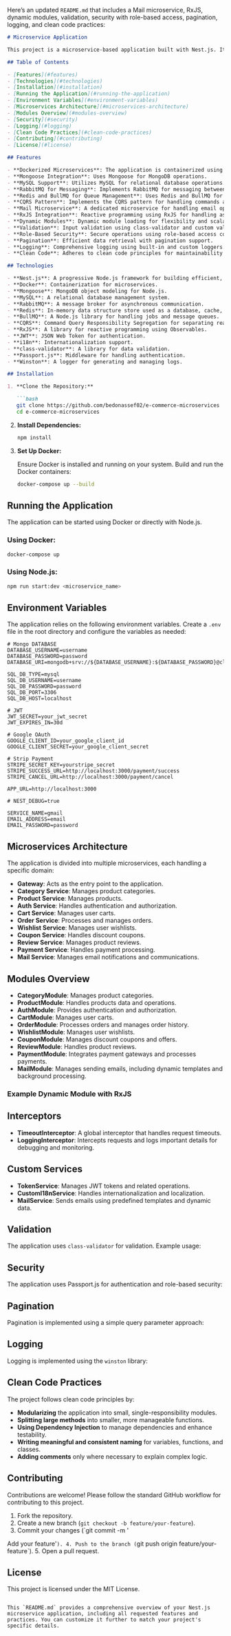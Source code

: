 Here’s an updated `README.md` that includes a Mail microservice, RxJS, dynamic modules, validation, security with role-based access, pagination, logging, and clean code practices:

```markdown
# Microservice Application

This project is a microservice-based application built with Nest.js. It uses various technologies like Docker, Mongoose, MySQL, RabbitMQ, Redis, BullMQ, and CQRS for scalable and efficient service management. Additionally, it includes a Mail microservice, utilizes RxJS, dynamic modules, validation, role-based security, pagination, logging, and adheres to clean code principles.

## Table of Contents

- [Features](#features)
- [Technologies](#technologies)
- [Installation](#installation)
- [Running the Application](#running-the-application)
- [Environment Variables](#environment-variables)
- [Microservices Architecture](#microservices-architecture)
- [Modules Overview](#modules-overview)
- [Security](#security)
- [Logging](#logging)
- [Clean Code Practices](#clean-code-practices)
- [Contributing](#contributing)
- [License](#license)

## Features

- **Dockerized Microservices**: The application is containerized using Docker for easy deployment.
- **Mongoose Integration**: Uses Mongoose for MongoDB operations.
- **MySQL Support**: Utilizes MySQL for relational database operations.
- **RabbitMQ for Messaging**: Implements RabbitMQ for messaging between services.
- **Redis and BullMQ for Queue Management**: Uses Redis and BullMQ for background processing and task queues.
- **CQRS Pattern**: Implements the CQRS pattern for handling commands and queries separately.
- **Mail Microservice**: A dedicated microservice for handling email operations.
- **RxJS Integration**: Reactive programming using RxJS for handling asynchronous operations.
- **Dynamic Modules**: Dynamic module loading for flexibility and scalability.
- **Validation**: Input validation using class-validator and custom validation pipes.
- **Role-Based Security**: Secure operations using role-based access control.
- **Pagination**: Efficient data retrieval with pagination support.
- **Logging**: Comprehensive logging using built-in and custom loggers.
- **Clean Code**: Adheres to clean code principles for maintainability and readability.

## Technologies

- **Nest.js**: A progressive Node.js framework for building efficient, reliable, and scalable server-side applications.
- **Docker**: Containerization for microservices.
- **Mongoose**: MongoDB object modeling for Node.js.
- **MySQL**: A relational database management system.
- **RabbitMQ**: A message broker for asynchronous communication.
- **Redis**: In-memory data structure store used as a database, cache, and message broker.
- **BullMQ**: A Node.js library for handling jobs and message queues.
- **CQRS**: Command Query Responsibility Segregation for separating read and write operations.
- **RxJS**: A library for reactive programming using Observables.
- **JWT**: JSON Web Token for authentication.
- **i18n**: Internationalization support.
- **class-validator**: A library for data validation.
- **Passport.js**: Middleware for handling authentication.
- **Winston**: A logger for generating and managing logs.

## Installation

1. **Clone the Repository:**

   ```bash
   git clone https://github.com/bedonassef02/e-commerce-microservices
   cd e-commerce-microservices
   ```

2. **Install Dependencies:**

   ```bash
   npm install
   ```

3. **Set Up Docker:**

   Ensure Docker is installed and running on your system. Build and run the Docker containers:

   ```bash
   docker-compose up --build
   ```

## Running the Application

The application can be started using Docker or directly with Node.js.

### Using Docker:

```bash
docker-compose up
```

### Using Node.js:

```bash
npm run start:dev <microservice_name>
```

## Environment Variables

The application relies on the following environment variables. Create a `.env` file in the root directory and configure the variables as needed:

```env
# Mongo DATABASE
DATABASE_USERNAME=username
DATABASE_PASSWORD=password
DATABASE_URI=mongodb+srv://${DATABASE_USERNAME}:${DATABASE_PASSWORD}@cluster0.pyyzclc.mongodb.net

SQL_DB_TYPE=mysql
SQL_DB_USERNAME=username
SQL_DB_PASSWORD=password
SQL_DB_PORT=3306
SQL_DB_HOST=localhost

# JWT
JWT_SECRET=your_jwt_secret
JWT_EXPIRES_IN=30d

# Google OAuth
GOOGLE_CLIENT_ID=your_google_client_id
GOOGLE_CLIENT_SECRET=your_google_client_secret

# Strip Payment
STRIPE_SECRET_KEY=yourstripe_secret
STRIPE_SUCCESS_URL=http://localhost:3000/payment/success
STRIPE_CANCEL_URL=http://localhost:3000/payment/cancel

APP_URL=http://localhost:3000

# NEST_DEBUG=true

SERVICE_NAME=gmail
EMAIL_ADDRESS=email
EMAIL_PASSWORD=password
```

## Microservices Architecture

The application is divided into multiple microservices, each handling a specific domain:

- **Gateway**: Acts as the entry point to the application.
- **Category Service**: Manages product categories.
- **Product Service**: Manages products.
- **Auth Service**: Handles authentication and authorization.
- **Cart Service**: Manages user carts.
- **Order Service**: Processes and manages orders.
- **Wishlist Service**: Manages user wishlists.
- **Coupon Service**: Handles discount coupons.
- **Review Service**: Manages product reviews.
- **Payment Service**: Handles payment processing.
- **Mail Service**: Manages email notifications and communications.

## Modules Overview

- **CategoryModule**: Manages product categories.
- **ProductModule**: Handles products data and operations.
- **AuthModule**: Provides authentication and authorization.
- **CartModule**: Manages user carts.
- **OrderModule**: Processes orders and manages order history.
- **WishlistModule**: Manages user wishlists.
- **CouponModule**: Manages discount coupons and offers.
- **ReviewModule**: Handles product reviews.
- **PaymentModule**: Integrates payment gateways and processes payments.
- **MailModule**: Manages sending emails, including dynamic templates and background processing.

### Example Dynamic Module with RxJS

## Interceptors

- **TimeoutInterceptor**: A global interceptor that handles request timeouts.
- **LoggingInterceptor**: Intercepts requests and logs important details for debugging and monitoring.

## Custom Services

- **TokenService**: Manages JWT tokens and related operations.
- **CustomI18nService**: Handles internationalization and localization.
- **MailService**: Sends emails using predefined templates and dynamic data.

## Validation

The application uses `class-validator` for validation. Example usage:

## Security

The application uses Passport.js for authentication and role-based security:

## Pagination

Pagination is implemented using a simple query parameter approach:

## Logging

Logging is implemented using the `winston` library:

## Clean Code Practices

The project follows clean code principles by:

- **Modularizing** the application into small, single-responsibility modules.
- **Splitting large methods** into smaller, more manageable functions.
- **Using Dependency Injection** to manage dependencies and enhance testability.
- **Writing meaningful and consistent naming** for variables, functions, and classes.
- **Adding comments** only where necessary to explain complex logic.

## Contributing

Contributions are welcome! Please follow the standard GitHub workflow for contributing to this project.

1. Fork the repository.
2. Create a new branch (`git checkout -b feature/your-feature`).
3. Commit your changes (`git commit -m '



Add your feature'`).
4. Push to the branch (`git push origin feature/your-feature`).
5. Open a pull request.

## License

This project is licensed under the MIT License.
```

This `README.md` provides a comprehensive overview of your Nest.js microservice application, including all requested features and practices. You can customize it further to match your project's specific details.